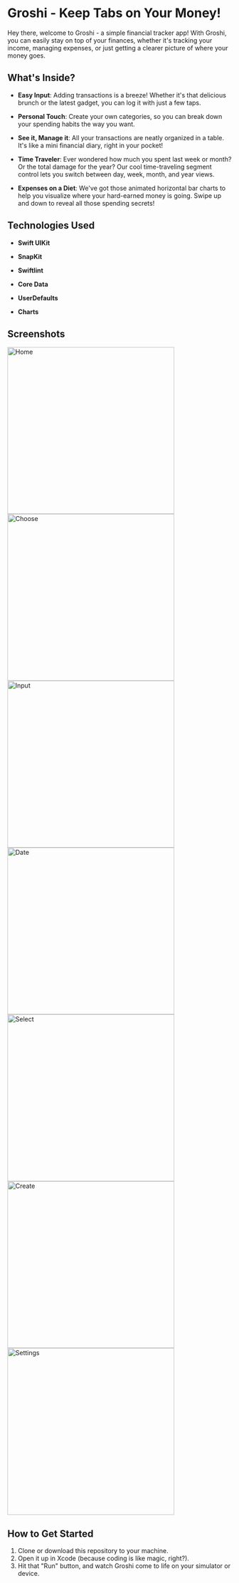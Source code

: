 # Groshi - Keep Tabs on Your Money!

Hey there, welcome to Groshi - a simple financial tracker app! With Groshi, you can easily stay on top of your finances, whether it's tracking your income, managing expenses, or just getting a clearer picture of where your money goes.

## What's Inside?

- **Easy Input**: Adding transactions is a breeze! Whether it's that delicious brunch or the latest gadget, you can log it with just a few taps.

- **Personal Touch**: Create your own categories, so you can break down your spending habits the way you want.

- **See it, Manage it**: All your transactions are neatly organized in a table. It's like a mini financial diary, right in your pocket!

- **Time Traveler**: Ever wondered how much you spent last week or month? Or the total damage for the year? Our cool time-traveling segment control lets you switch between day, week, month, and year views.

- **Expenses on a Diet**: We've got those animated horizontal bar charts to help you visualize where your hard-earned money is going. Swipe up and down to reveal all those spending secrets!

## Technologies Used

- **Swift UIKit**

- **SnapKit**

- **Swiftlint**

- **Core Data**

- **UserDefaults**

- **Charts**

## Screenshots

<img src=Screenshots/Home%20Screen.png width="375" alt= Home Screen >
<img src=Screenshots/Choose%20transactions%20Screen.png width="375" alt= Choose transactions screen >
<img src=Screenshots/Input%20transaction%20screen.png width="375" alt= Input transaction screen >
<img src=Screenshots/Date%20Picker%20Screen.png width="375" alt= Date picker screen >
<img src=Screenshots/Category%20Screen.png width="375" alt= Select category screen >
<img src=Screenshots/Create%20new%20category%20screen.png width="375" alt= Create new category screen >
<img src=Screenshots/Settings%20Screen.png width="375" alt= Settings screen >

## How to Get Started

1. Clone or download this repository to your machine.
2. Open it up in Xcode (because coding is like magic, right?).
3. Hit that "Run" button, and watch Groshi come to life on your simulator or device.
